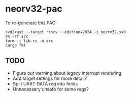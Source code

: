 # neorv32-pac
To re-generate this PAC:

```
svd2rust --target riscv --edition=2024 -i neorv32.svd
rm -rf src
form -i lib.rs -o src
cargo fmt
```

## TODO
- Figure out warning about legacy interrupt rendering
- Add target settings for more detail?
- Split UART DATA reg into fields
- Unnecessary unsafe for some regs?